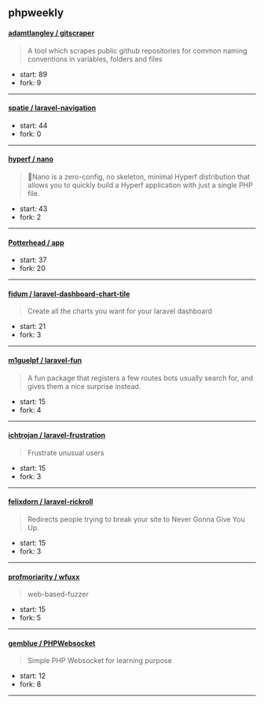 ## phpweekly

#### [adamtlangley / gitscraper](https://github.com/adamtlangley/gitscraper)

> A tool which scrapes public github repositories for common naming conventions in variables, folders and files

+ start: 89
+ fork: 9

----


#### [spatie / laravel-navigation](https://github.com/spatie/laravel-navigation)

> 

+ start: 44
+ fork: 0

----


#### [hyperf / nano](https://github.com/hyperf/nano)

> 🧬Nano is a zero-config, no skeleton, minimal Hyperf distribution that allows you to quickly build a Hyperf application with just a single PHP file.

+ start: 43
+ fork: 2

----


#### [Potterhead / app](https://github.com/Potterhead/app)

> 

+ start: 37
+ fork: 20

----


#### [fidum / laravel-dashboard-chart-tile](https://github.com/fidum/laravel-dashboard-chart-tile)

> Create all the charts you want for your laravel dashboard

+ start: 21
+ fork: 3

----


#### [m1guelpf / laravel-fun](https://github.com/m1guelpf/laravel-fun)

> A fun package that registers a few routes bots usually search for, and gives them a nice surprise instead.

+ start: 15
+ fork: 4

----


#### [ichtrojan / laravel-frustration](https://github.com/ichtrojan/laravel-frustration)

> Frustrate unusual users

+ start: 15
+ fork: 3

----


#### [felixdorn / laravel-rickroll](https://github.com/felixdorn/laravel-rickroll)

> Redirects people trying to break your site to Never Gonna Give You Up.

+ start: 15
+ fork: 3

----


#### [profmoriarity / wfuxx](https://github.com/profmoriarity/wfuxx)

> web-based-fuzzer

+ start: 15
+ fork: 5

----


#### [gemblue / PHPWebsocket](https://github.com/gemblue/PHPWebsocket)

> Simple PHP Websocket for learning purpose

+ start: 12
+ fork: 8

----

